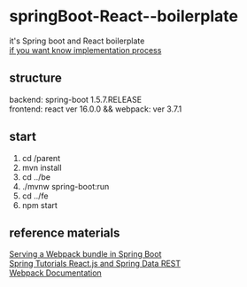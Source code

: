 # springBoot-React--boilerplate
it's Spring boot and React boilerplate  
[if you want know implementation process](http://anomie7.tistory.com/37)
## structure
backend: spring-boot 1.5.7.RELEASE  
frontend: react ver 16.0.0 && webpack: ver 3.7.1  
## start
1. cd /parent  
2. mvn install
3. cd ../be  
4. ./mvnw spring-boot:run 
5. cd ../fe
6. npm start  
## reference materials
[Serving a Webpack bundle in Spring Boot](http://justincalleja.com/2016/04/17/serving-a-webpack-bundle-in-spring-boot/)  
[Spring Tutorials React.js and Spring Data REST](https://spring.io/guides/tutorials/react-and-spring-data-rest/)  
[Webpack Documentation](https://webpack.js.org/concepts/)  

